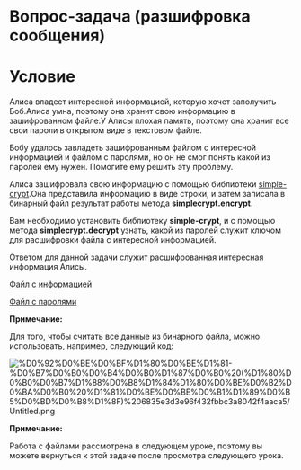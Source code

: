 # Вопрос-задача (разшифровка сообщения)

# Условие

Алиса владеет интересной информацией, которую хочет заполучить Боб.Алиса умна, поэтому она хранит свою информацию в зашифрованном файле.У Алисы плохая память, поэтому она хранит все свои пароли в открытом виде в текстовом файле.

Бобу удалось завладеть зашифрованным файлом с интересной информацией и файлом с паролями, но он не смог понять какой из паролей ему нужен. Помогите ему решить эту проблему.

Алиса зашифровала свою информацию с помощью библиотеки [simple-crypt](https://pypi.python.org/pypi/simple-crypt).Она представила информацию в виде строки, и затем записала в бинарный файл результат работы метода **simplecrypt.encrypt**.

Вам необходимо установить библиотеку **simple-crypt**, и с помощью метода **simplecrypt.decrypt** узнать, какой из паролей служит ключом для расшифровки файла с интересной информацией.

Ответом для данной задачи служит расшифрованная интересная информация Алисы.

[Файл с информацией](https://stepik.org/media/attachments/lesson/24466/encrypted.bin)

[Файл с паролями](https://stepik.org/media/attachments/lesson/24466/passwords.txt)

**Примечание:**

Для того, чтобы считать все данные из бинарного файла, можно использовать, например, следующий код:

![%D0%92%D0%BE%D0%BF%D1%80%D0%BE%D1%81-%D0%B7%D0%B0%D0%B4%D0%B0%D1%87%D0%B0%20(%D1%80%D0%B0%D0%B7%D1%88%D0%B8%D1%84%D1%80%D0%BE%D0%B2%D0%BA%D0%B0%20%D1%81%D0%BE%D0%BE%D0%B1%D1%89%D0%B5%D0%BD%D0%B8%D1%8F)%206835e3d3e96f432fbbc3a8042f4aaca5/Untitled.png](%D0%92%D0%BE%D0%BF%D1%80%D0%BE%D1%81-%D0%B7%D0%B0%D0%B4%D0%B0%D1%87%D0%B0%20(%D1%80%D0%B0%D0%B7%D1%88%D0%B8%D1%84%D1%80%D0%BE%D0%B2%D0%BA%D0%B0%20%D1%81%D0%BE%D0%BE%D0%B1%D1%89%D0%B5%D0%BD%D0%B8%D1%8F)%206835e3d3e96f432fbbc3a8042f4aaca5/Untitled.png)

**Примечание:**

Работа с файлами рассмотрена в следующем уроке, поэтому вы можете вернуться к этой задаче после просмотра следующего урока.

#